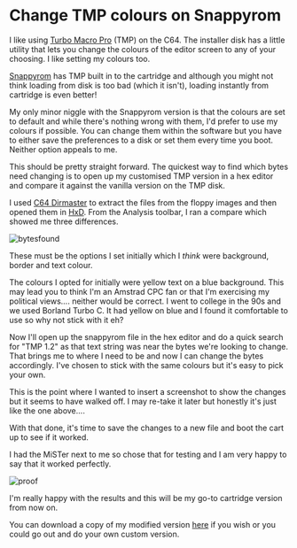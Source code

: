 # Change TMP colours on Snappyrom

I like using [Turbo Macro Pro](https://turbo.style64.org/) (TMP) on the C64. The installer disk has a little utility that lets you change the colours of the editor screen to any of your choosing. I like setting my colours too.

[Snappyrom](https://github.com/adrianglz64/snappyrom) has TMP built in to the cartridge and although you might not think loading from disk is too bad (which it isn't), loading instantly from cartridge is even better!

My only minor niggle with the Snappyrom version is that the colours are set to default and while there's nothing wrong with them, I'd prefer to use my colours if possible. You can change them within the software but you have to either save the preferences to a disk or set them every time you boot.
Neither option appeals to me.

This should be pretty straight forward. The quickest way to find which bytes need changing is to open up my customised TMP version in a hex editor and compare it against the vanilla version on the TMP disk.

I used [C64 Dirmaster](https://style64.org/dirmaster) to extract the files from the floppy images and then opened them in [HxD](https://mh-nexus.de/en/hxd/). From the Analysis toolbar, I ran a compare which showed me three differences.

![bytesfound](/assets/bytesfound.png)


These must be the options I set initially which I *think* were background, border and text colour.

The colours I opted for initially were yellow text on a blue background. This may lead you to think I'm an Amstrad CPC fan or that I'm exercising my political views.... neither would be correct. I went to college in the 90s and we used Borland Turbo C. It had yellow on blue and I found it comfortable to use so why not stick with it eh?

Now I'll open up the snappyrom file in the hex editor and do a quick search for "TMP 1.2" as that text string was near the bytes we're looking to change. That brings me to where I need to be and now I can change the bytes accordingly. I've chosen to stick with the same colours but it's easy to pick your own.

This is the point where I wanted to insert a screenshot to show the changes but it seems to have walked off. I may re-take it later but honestly it's just like the one above....

With that done, it's time to save the changes to a new file and boot the cart up to see if it worked.

I had the MiSTer next to me so chose that for testing and I am very happy to say that it worked perfectly.

![proof](/assets/bmtmp.png)


I'm really happy with the results and this will be my go-to cartridge version from now on.

You can download a copy of my modified version [here](/assets/bmsnappy.crt) if you wish or you could go out and do your own custom version.
